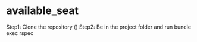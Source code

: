# available_seat

Step1: Clone the repository ()
Step2: Be in the project folder and run bundle exec rspec
